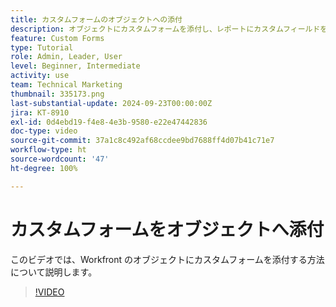 ```yaml
---
title: カスタムフォームのオブジェクトへの添付
description: オブジェクトにカスタムフォームを添付し、レポートにカスタムフィールドを表示する方法を学びます。
feature: Custom Forms
type: Tutorial
role: Admin, Leader, User
level: Beginner, Intermediate
activity: use
team: Technical Marketing
thumbnail: 335173.png
last-substantial-update: 2024-09-23T00:00:00Z
jira: KT-8910
exl-id: 0d4ebd19-f4e8-4e3b-9580-e22e47442836
doc-type: video
source-git-commit: 37a1c8c492af68ccdee9bd7688ff4d07b41c71e7
workflow-type: ht
source-wordcount: '47'
ht-degree: 100%

---
```


# カスタムフォームをオブジェクトへ添付

このビデオでは、Workfront のオブジェクトにカスタムフォームを添付する方法について説明します。

>[!VIDEO](https://video.tv.adobe.com/v/335173/?quality=12&learn=on)
